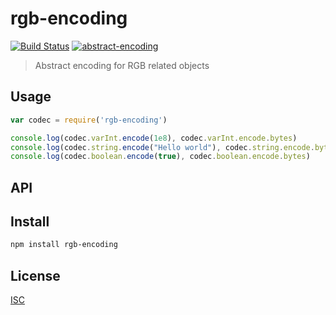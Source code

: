 # rgb-encoding

[![Build Status](https://travis-ci.org/hyperdivision/rgb-encoding.svg?branch=master)](https://travis-ci.org/hyperdivision/rgb-encoding)
[![abstract-encoding](https://img.shields.io/badge/abstract--encoding-compliant-brightgreen.svg?style=flat)](https://github.com/mafintosh/abstract-encoding)

> Abstract encoding for RGB related objects

## Usage

```js
var codec = require('rgb-encoding')

console.log(codec.varInt.encode(1e8), codec.varInt.encode.bytes)
console.log(codec.string.encode("Hello world"), codec.string.encode.bytes)
console.log(codec.boolean.encode(true), codec.boolean.encode.bytes)
```

## API

## Install

```sh
npm install rgb-encoding
```

## License

[ISC](LICENSE)